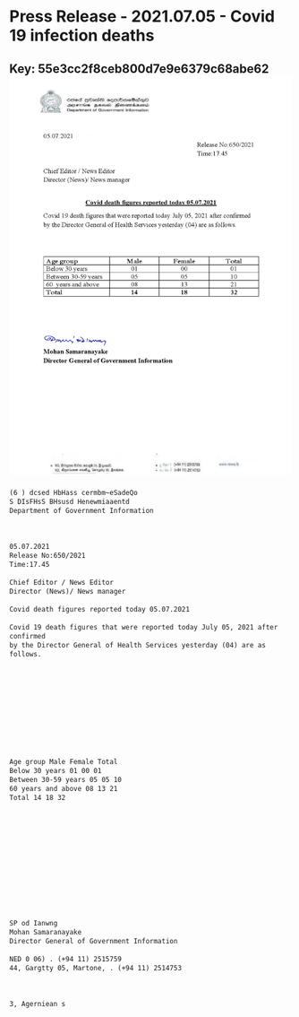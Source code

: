 # Press Release - 2021.07.05 - Covid 19 infection deaths 
Key: 55e3cc2f8ceb800d7e9e6379c68abe62 
![img](img/55e3cc2f8ceb800d7e9e6379c68abe62.jpg)
---
```
(6 ) dcsed HbHass cermbm~eSadeQo
S DIsFHsS BHsusd Henewmiaaentd
Department of Government Information

 

05.07.2021
Release No:650/2021
Time:17.45

Chief Editor / News Editor
Director (News)/ News manager

Covid death figures reported today 05.07.2021

Covid 19 death figures that were reported today July 05, 2021 after confirmed
by the Director General of Health Services yesterday (04) are as follows.

 

 

 

 

 

Age group Male Female Total
Below 30 years 01 00 01
Between 30-59 years 05 05 10
60 years and above 08 13 21
Total 14 18 32

 

 

 

 

 

 

SP od Ianwng
Mohan Samaranayake
Director General of Government Information

NED 0 06) . (+94 11) 2515759
44, Gargtty 05, Martone, . (+94 11) 2514753

   

3, Agerniean s

```
